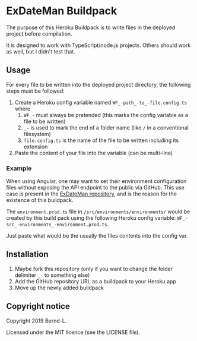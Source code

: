 # ExDateMan Buildpack

The purpose of this Heroku Buildpack is to write files in the deployed project before compilation.

It is designed to work with TypeScript/node.js projects. Others should work as well, but I didn't test that.

## Usage

For every file to be written into the deployed project directory, the following steps must be followed:

1. Create a Heroku config variable named `WF_-path_-to_-file.config.ts` where
   1. `WF_-` must always be pretended (this marks the config variable as a file to be written)
   2. `_-` is used to mark the end of a folder name (like `/` in a conventional filesystem)
   3. `file.config.ts` is the name of the file to be written including its extension
2. Paste the content of your file into the variable (can be multi-line)

### Example

When using Angular, one may want to set their environment configuration files without exposing the API endpoint to the public via GitHub.
This use case is present in the [ExDateMan repository](https://github.com/Bernd-L/exDateMan), and is the reason for the existence of this buildpack.

The `environment.prod.ts` file in `/src/environments/environments/` would be created by this build pack using the following Heroku config variable: `WF_-src_-environments_-environment.prod.ts`.

Just paste what would be the usually the files contents into the config var.

## Installation

1. Maybe fork this repository (only if you want to change the folder delimiter `_-` to something else)
2. Add the GitHub repository URL as a buildpack to your Heroku app
3. Move up the newly added buildpack

## Copyright notice

Copyright 2019 Bernd-L.

Licensed under the MIT licence (see the LICENSE file).